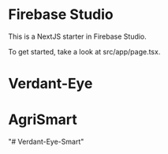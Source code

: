 # Firebase Studio

This is a NextJS starter in Firebase Studio.

To get started, take a look at src/app/page.tsx.
# Verdant-Eye
# AgriSmart
"# Verdant-Eye-Smart" 
